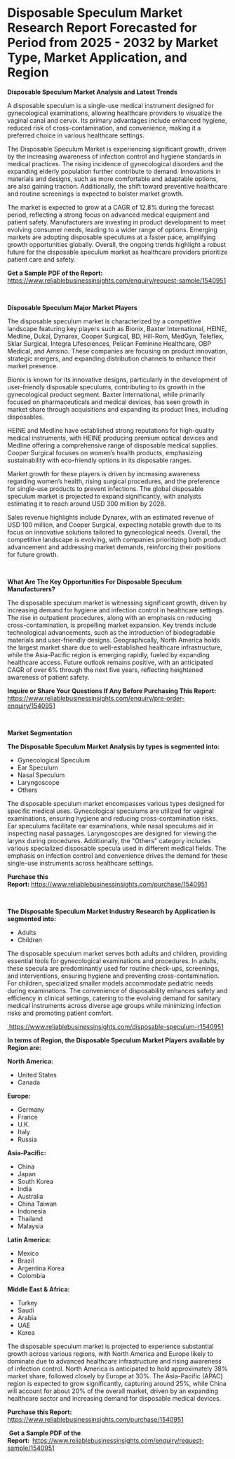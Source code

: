 <p><h1>Disposable Speculum Market Research Report Forecasted for Period from 2025 -  2032 by Market Type, Market Application, and Region</h1></p><p><strong>Disposable Speculum Market Analysis and Latest Trends</strong></p>
<p><p>A disposable speculum is a single-use medical instrument designed for gynecological examinations, allowing healthcare providers to visualize the vaginal canal and cervix. Its primary advantages include enhanced hygiene, reduced risk of cross-contamination, and convenience, making it a preferred choice in various healthcare settings.</p><p>The Disposable Speculum Market is experiencing significant growth, driven by the increasing awareness of infection control and hygiene standards in medical practices. The rising incidence of gynecological disorders and the expanding elderly population further contribute to demand. Innovations in materials and designs, such as more comfortable and adaptable options, are also gaining traction. Additionally, the shift toward preventive healthcare and routine screenings is expected to bolster market growth.</p><p>The market is expected to grow at a CAGR of 12.8% during the forecast period, reflecting a strong focus on advanced medical equipment and patient safety. Manufacturers are investing in product development to meet evolving consumer needs, leading to a wider range of options. Emerging markets are adopting disposable speculums at a faster pace, amplifying growth opportunities globally. Overall, the ongoing trends highlight a robust future for the disposable speculum market as healthcare providers prioritize patient care and safety.</p></p>
<p><strong>Get a Sample PDF of the Report:&nbsp;</strong> <a href="https://www.reliablebusinessinsights.com/enquiry/request-sample/1540951?utm_campaign=3100&utm_medium=2&utm_source=Github&utm_content=ia&utm_term=13042025&utm_id=disposable-speculum">https://www.reliablebusinessinsights.com/enquiry/request-sample/1540951</a></p>
<p>&nbsp;</p>
<p><strong>Disposable Speculum Major Market Players</strong></p>
<p><p>The disposable speculum market is characterized by a competitive landscape featuring key players such as Bionix, Baxter International, HEINE, Medline, Dukal, Dynarex, Cooper Surgical, BD, Hill-Rom, MedGyn, Teleflex, Sklar Surgical, Integra Lifesciences, Pelican Feminine Healthcare, OBP Medical, and Amsino. These companies are focusing on product innovation, strategic mergers, and expanding distribution channels to enhance their market presence.</p><p>Bionix is known for its innovative designs, particularly in the development of user-friendly disposable speculums, contributing to its growth in the gynecological product segment. Baxter International, while primarily focused on pharmaceuticals and medical devices, has seen growth in market share through acquisitions and expanding its product lines, including disposables.</p><p>HEINE and Medline have established strong reputations for high-quality medical instruments, with HEINE producing premium optical devices and Medline offering a comprehensive range of disposable medical supplies. Cooper Surgical focuses on women’s health products, emphasizing sustainability with eco-friendly options in its disposable ranges.</p><p>Market growth for these players is driven by increasing awareness regarding women’s health, rising surgical procedures, and the preference for single-use products to prevent infections. The global disposable speculum market is projected to expand significantly, with analysts estimating it to reach around USD 300 million by 2028.</p><p>Sales revenue highlights include Dynarex, with an estimated revenue of USD 100 million, and Cooper Surgical, expecting notable growth due to its focus on innovative solutions tailored to gynecological needs. Overall, the competitive landscape is evolving, with companies prioritizing both product advancement and addressing market demands, reinforcing their positions for future growth.</p></p>
<p>&nbsp;</p>
<p><strong>What Are The Key Opportunities For Disposable Speculum Manufacturers?</strong></p>
<p><p>The disposable speculum market is witnessing significant growth, driven by increasing demand for hygiene and infection control in healthcare settings. The rise in outpatient procedures, along with an emphasis on reducing cross-contamination, is propelling market expansion. Key trends include technological advancements, such as the introduction of biodegradable materials and user-friendly designs. Geographically, North America holds the largest market share due to well-established healthcare infrastructure, while the Asia-Pacific region is emerging rapidly, fueled by expanding healthcare access. Future outlook remains positive, with an anticipated CAGR of over 6% through the next five years, reflecting heightened awareness of patient safety.</p></p>
<p><strong>Inquire or Share Your Questions If Any Before Purchasing This Report:</strong> <a href="https://www.reliablebusinessinsights.com/enquiry/pre-order-enquiry/1540951?utm_campaign=3100&utm_medium=2&utm_source=Github&utm_content=ia&utm_term=13042025&utm_id=disposable-speculum">https://www.reliablebusinessinsights.com/enquiry/pre-order-enquiry/1540951</a></p>
<p>&nbsp;</p>
<p><strong>Market Segmentation</strong></p>
<p><strong>The Disposable Speculum Market Analysis by types is segmented into:</strong></p>
<p><ul><li>Gynecological Speculum</li><li>Ear Speculum</li><li>Nasal Speculum</li><li>Laryngoscope</li><li>Others</li></ul></p>
<p><p>The disposable speculum market encompasses various types designed for specific medical uses. Gynecological speculums are utilized for vaginal examinations, ensuring hygiene and reducing cross-contamination risks. Ear speculums facilitate ear examinations, while nasal speculums aid in inspecting nasal passages. Laryngoscopes are designed for viewing the larynx during procedures. Additionally, the "Others" category includes various specialized disposable specula used in different medical fields. The emphasis on infection control and convenience drives the demand for these single-use instruments across healthcare settings.</p></p>
<p><strong>Purchase this Report:&nbsp;</strong><a href="https://www.reliablebusinessinsights.com/purchase/1540951?utm_campaign=3100&utm_medium=2&utm_source=Github&utm_content=ia&utm_term=13042025&utm_id=disposable-speculum">https://www.reliablebusinessinsights.com/purchase/1540951</a></p>
<p>&nbsp;</p>
<p><strong>The Disposable Speculum Market Industry Research by Application is segmented into:</strong></p>
<p><ul><li>Adults</li><li>Children</li></ul></p>
<p><p>The disposable speculum market serves both adults and children, providing essential tools for gynecological examinations and procedures. In adults, these specula are predominantly used for routine check-ups, screenings, and interventions, ensuring hygiene and preventing cross-contamination. For children, specialized smaller models accommodate pediatric needs during examinations. The convenience of disposability enhances safety and efficiency in clinical settings, catering to the evolving demand for sanitary medical instruments across diverse age groups while minimizing infection risks and promoting patient comfort.</p></p>
<p><a href="https://www.reliablebusinessinsights.com/disposable-speculum-r1540951?utm_campaign=3100&utm_medium=2&utm_source=Github&utm_content=ia&utm_term=13042025&utm_id=disposable-speculum">&nbsp;https://www.reliablebusinessinsights.com/disposable-speculum-r1540951</a></p>
<p><strong>In terms of Region, the Disposable Speculum Market Players available by Region are:</strong></p>
<p>
    <p> <strong> North America: </strong>
        <ul>
            <li>United States</li>
            <li>Canada</li>
        </ul>
        </p> 
    <p> <strong> Europe: </strong>
        <ul>
            <li>Germany</li>
            <li>France</li>
            <li>U.K.</li>
            <li>Italy</li>
            <li>Russia</li>
        </ul>
        </p> 
    <p> <strong> Asia-Pacific: </strong>
        <ul>
            <li>China</li>
            <li>Japan</li>
            <li>South Korea</li>
            <li>India</li>
            <li>Australia</li>
            <li>China Taiwan</li>
            <li>Indonesia</li>
            <li>Thailand</li>
            <li>Malaysia</li>
        </ul>
        </p> 
    <p> <strong> Latin America: </strong>
        <ul>
            <li>Mexico</li>
            <li>Brazil</li>
            <li>Argentina Korea</li>
            <li>Colombia</li>
        </ul>
        </p> 
    <p> <strong> Middle East & Africa: </strong>
        <ul>
            <li>Turkey</li>
            <li>Saudi</li>
            <li>Arabia</li>
            <li>UAE</li>
            <li>Korea</li>
        </ul>
    </p>
    </p>
<p><p>The disposable speculum market is projected to experience substantial growth across various regions, with North America and Europe likely to dominate due to advanced healthcare infrastructure and rising awareness of infection control. North America is anticipated to hold approximately 38% market share, followed closely by Europe at 30%. The Asia-Pacific (APAC) region is expected to grow significantly, capturing around 25%, while China will account for about 20% of the overall market, driven by an expanding healthcare sector and increasing demand for disposable medical devices.</p></p>
<p><strong>Purchase this Report: </strong><a href="https://www.reliablebusinessinsights.com/purchase/1540951?utm_campaign=3100&utm_medium=2&utm_source=Github&utm_content=ia&utm_term=13042025&utm_id=disposable-speculum">https://www.reliablebusinessinsights.com/purchase/1540951</a></p>
<p>&nbsp;<strong>Get a Sample PDF of the Report:&nbsp;&nbsp;</strong><a href="https://www.reliablebusinessinsights.com/enquiry/request-sample/1540951?utm_campaign=3100&utm_medium=2&utm_source=Github&utm_content=ia&utm_term=13042025&utm_id=disposable-speculum">https://www.reliablebusinessinsights.com/enquiry/request-sample/1540951</a></p>
<p><strong></strong></p>
<p><p></p><p></p><p></p></p>
